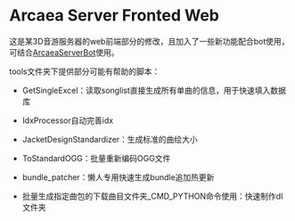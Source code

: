 # Arcaea Server Fronted Web
这是某3D音游服务器的web前端部分的修改，且加入了一些新功能配合bot使用，可结合[ArcaeaServerBot](https://github.com/SweelLong/ArcaeaServerBot)使用。

tools文件夹下提供部分可能有帮助的脚本：

- GetSingleExcel：读取songlist直接生成所有单曲的信息，用于快速填入数据库

- IdxProcessor自动完善idx

- JacketDesignStandardizer：生成标准的曲绘大小

- ToStandardOGG：批量重新编码OGG文件

- bundle_patcher：懒人专用快速生成bundle追加热更新

- 批量生成指定曲包的下载曲目文件夹_CMD_PYTHON命令使用：快速制作dl文件夹
